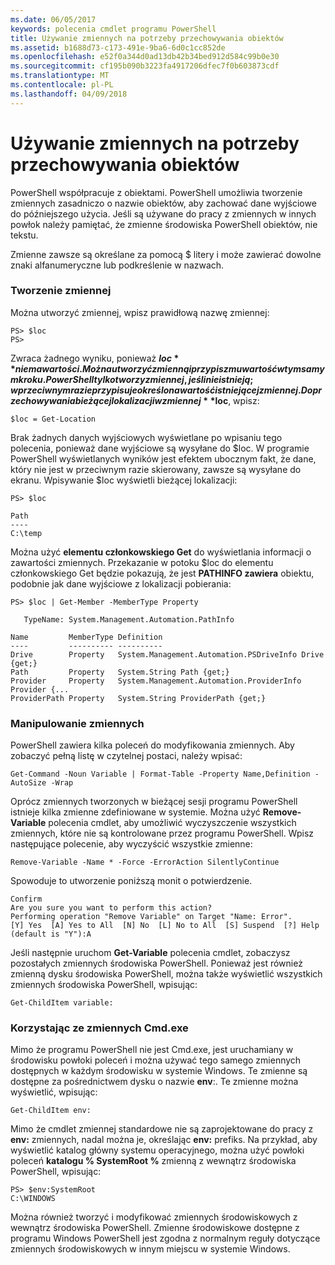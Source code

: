 ```yaml
---
ms.date: 06/05/2017
keywords: polecenia cmdlet programu PowerShell
title: Używanie zmiennych na potrzeby przechowywania obiektów
ms.assetid: b1688d73-c173-491e-9ba6-6d0c1cc852de
ms.openlocfilehash: e52f0a344d0ad13db42b34bed912d584c99b0e30
ms.sourcegitcommit: cf195b090b3223fa4917206dfec7f0b603873cdf
ms.translationtype: MT
ms.contentlocale: pl-PL
ms.lasthandoff: 04/09/2018
---
```

# <a name="using-variables-to-store-objects"></a>Używanie zmiennych na potrzeby przechowywania obiektów
PowerShell współpracuje z obiektami. PowerShell umożliwia tworzenie zmiennych zasadniczo o nazwie obiektów, aby zachować dane wyjściowe do późniejszego użycia. Jeśli są używane do pracy z zmiennych w innych powłok należy pamiętać, że zmienne środowiska PowerShell obiektów, nie tekstu.

Zmienne zawsze są określane za pomocą $ litery i może zawierać dowolne znaki alfanumeryczne lub podkreślenie w nazwach.

### <a name="creating-a-variable"></a>Tworzenie zmiennej
Można utworzyć zmiennej, wpisz prawidłową nazwę zmiennej:

```
PS> $loc
PS>
```

Zwraca żadnego wyniku, ponieważ **$loc** nie ma wartości. Można utworzyć zmienną i przypisz mu wartość w tym samym kroku. PowerShell tylko tworzy zmiennej, jeśli nie istnieją; w przeciwnym razie przypisuje określona wartość istniejącej zmiennej. Do przechowywania bieżącej lokalizacji w zmiennej **$loc**, wpisz:

```
$loc = Get-Location
```

Brak żadnych danych wyjściowych wyświetlane po wpisaniu tego polecenia, ponieważ dane wyjściowe są wysyłane do $loc. W programie PowerShell wyświetlanych wyników jest efektem ubocznym fakt, że dane, który nie jest w przeciwnym razie skierowany, zawsze są wysyłane do ekranu. Wpisywanie $loc wyświetli bieżącej lokalizacji:

```
PS> $loc

Path
----
C:\temp
```

Można użyć **elementu członkowskiego Get** do wyświetlania informacji o zawartości zmiennych. Przekazanie w potoku $loc do elementu członkowskiego Get będzie pokazują, że jest **PATHINFO zawiera** obiektu, podobnie jak dane wyjściowe z lokalizacji pobierania:

```
PS> $loc | Get-Member -MemberType Property

   TypeName: System.Management.Automation.PathInfo

Name         MemberType Definition
----         ---------- ----------
Drive        Property   System.Management.Automation.PSDriveInfo Drive {get;}
Path         Property   System.String Path {get;}
Provider     Property   System.Management.Automation.ProviderInfo Provider {...
ProviderPath Property   System.String ProviderPath {get;}
```

### <a name="manipulating-variables"></a>Manipulowanie zmiennych
PowerShell zawiera kilka poleceń do modyfikowania zmiennych. Aby zobaczyć pełną listę w czytelnej postaci, należy wpisać:

```
Get-Command -Noun Variable | Format-Table -Property Name,Definition -AutoSize -Wrap
```

Oprócz zmiennych tworzonych w bieżącej sesji programu PowerShell istnieje kilka zmienne zdefiniowane w systemie. Można użyć **Remove-Variable** polecenia cmdlet, aby umożliwić wyczyszczenie wszystkich zmiennych, które nie są kontrolowane przez programu PowerShell. Wpisz następujące polecenie, aby wyczyścić wszystkie zmienne:

```
Remove-Variable -Name * -Force -ErrorAction SilentlyContinue
```

Spowoduje to utworzenie poniższą monit o potwierdzenie.

```
Confirm
Are you sure you want to perform this action?
Performing operation "Remove Variable" on Target "Name: Error".
[Y] Yes  [A] Yes to All  [N] No  [L] No to All  [S] Suspend  [?] Help
(default is "Y"):A
```

Jeśli następnie uruchom **Get-Variable** polecenia cmdlet, zobaczysz pozostałych zmiennych środowiska PowerShell. Ponieważ jest również zmienną dysku środowiska PowerShell, można także wyświetlić wszystkich zmiennych środowiska PowerShell, wpisując:

```
Get-ChildItem variable:
```

### <a name="using-cmdexe-variables"></a>Korzystając ze zmiennych Cmd.exe
Mimo że programu PowerShell nie jest Cmd.exe, jest uruchamiany w środowisku powłoki poleceń i można używać tego samego zmiennych dostępnych w każdym środowisku w systemie Windows. Te zmienne są dostępne za pośrednictwem dysku o nazwie **env**:. Te zmienne można wyświetlić, wpisując:

```
Get-ChildItem env:
```

Mimo że cmdlet zmiennej standardowe nie są zaprojektowane do pracy z **env:** zmiennych, nadal można je, określając **env:** prefiks. Na przykład, aby wyświetlić katalog główny systemu operacyjnego, można użyć powłoki poleceń **katalogu % SystemRoot %** zmienną z wewnątrz środowiska PowerShell, wpisując:

```
PS> $env:SystemRoot
C:\WINDOWS
```

Można również tworzyć i modyfikować zmiennych środowiskowych z wewnątrz środowiska PowerShell. Zmienne środowiskowe dostępne z programu Windows PowerShell jest zgodna z normalnym reguły dotyczące zmiennych środowiskowych w innym miejscu w systemie Windows.